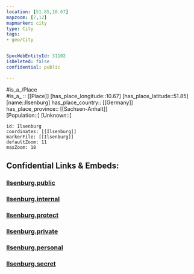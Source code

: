 ```yaml
---
location: [51.85,10.67] 
mapzoom: [7,12] 
mapmarker: city 
type: City
tags:
- geo/City


SpocWebEntityId: 31102
isDeleted: false
confidential: public

---
```

#is_a_/Place  
#is_a_ :: [[Place]] 
[has_place_longitude::10.67] 
[has_place_latitude::51.85] 
[name::Ilsenburg] 
has_place_country:: [[Germany]]  
has_place_province:: [[Sachsen-Anhalt]]  
[Population::] 
[Unknown::] 


```leaflet
id: Ilsenburg
coordinates: [[Ilsenburg]] 
markerFile: [[Ilsenburg]] 
defaultZoom: 11 
maxZoom: 18
```


## Confidential Links & Embeds: 

### [Ilsenburg.public](/_public/\Earth\Continent\Europe\Europe~Central\Germany\Germany~East\Sachsen-Anhalt\counties~SA\Harz\cities~Harz\Ilsenburg~Harz\CityIlsenburg.public.md) 

### [Ilsenburg.internal](/_internal/\Earth\Continent\Europe\Europe~Central\Germany\Germany~East\Sachsen-Anhalt\counties~SA\Harz\cities~Harz\Ilsenburg~Harz\CityIlsenburg.internal.md) 

### [Ilsenburg.protect](/_protect/\Earth\Continent\Europe\Europe~Central\Germany\Germany~East\Sachsen-Anhalt\counties~SA\Harz\cities~Harz\Ilsenburg~Harz\CityIlsenburg.protect.md) 

### [Ilsenburg.private](/_private/\Earth\Continent\Europe\Europe~Central\Germany\Germany~East\Sachsen-Anhalt\counties~SA\Harz\cities~Harz\Ilsenburg~Harz\CityIlsenburg.private.md) 

### [Ilsenburg.personal](/_personal/\Earth\Continent\Europe\Europe~Central\Germany\Germany~East\Sachsen-Anhalt\counties~SA\Harz\cities~Harz\Ilsenburg~Harz\CityIlsenburg.personal.md) 

### [Ilsenburg.secret](/_secret/\Earth\Continent\Europe\Europe~Central\Germany\Germany~East\Sachsen-Anhalt\counties~SA\Harz\cities~Harz\Ilsenburg~Harz\CityIlsenburg.secret.md)

